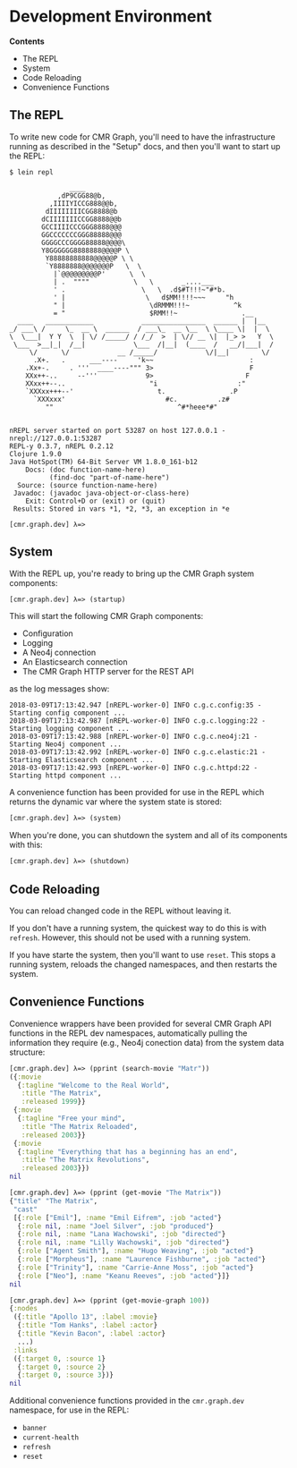 # Development Environment


**Contents**

* The REPL
* System
* Code Reloading
* Convenience Functions


## The REPL

To write new code for CMR Graph, you'll need to have the infrastructure running
as described in the "Setup" docs, and then you'll want to start up
the REPL:

```
$ lein repl
```
```
               ____
            ,dP9CGG88@b,
          ,IIIIYICCG888@@b,
         dIIIIIIIICGG8888@b
        dCIIIIIIICCGG8888@@b
        GCCIIIICCCGGG8888@@@
        GGCCCCCCCGGG88888@@@
        GGGGCCCGGGG88888@@@@\
        Y8GGGGGG8888888@@@@P \
         Y88888888888@@@@@P \ \
         `Y8888888@@@@@@@P   \  \
           |`@@@@@@@@@P'      \  \
           | .  """"           \   \       _....___
           ' .                   \   \  .d$#T!!!~"#*b.
           ' |                    \   d$MM!!!!~~~     "h
           " |                     \dRMMM!!!~           ^k
           = "                     $RMM!!~                .__
  ____   ____________            ________________  ______ |  |__
_/ ___\ /     \_  __ \  ______  / ___\_  __ \__  \ \____ \|  |  \
\  \___|  Y Y  \  | \/ /_____/ / /_/  >  | \// __ \|  |_> >   Y  \
 \___  >__|_|  /__|            \___  /|__|  (____  /   __/|___|  /
     \/      \/            __ /_____/            \/|__|        \/
      .X+.   .      ___----     'k~~                        :
    .Xx+-.     . '''  ____----""" 3>                        F
    XXx++-..     --'''            9>                       F
    XXxx++--..                     "i                    :"
    `XXXxx+++--'                     t.                .P
      `XXXxxx'                         #c.          .z#
         ""                               ^#*heee*#"


nREPL server started on port 53287 on host 127.0.0.1 - nrepl://127.0.0.1:53287
REPL-y 0.3.7, nREPL 0.2.12
Clojure 1.9.0
Java HotSpot(TM) 64-Bit Server VM 1.8.0_161-b12
    Docs: (doc function-name-here)
          (find-doc "part-of-name-here")
  Source: (source function-name-here)
 Javadoc: (javadoc java-object-or-class-here)
    Exit: Control+D or (exit) or (quit)
 Results: Stored in vars *1, *2, *3, an exception in *e

[cmr.graph.dev] λ=>
```


## System

With the REPL up, you're ready to bring up the CMR Graph system components:

```clj
[cmr.graph.dev] λ=> (startup)
```

This will start the following CMR Graph components:

* Configuration
* Logging
* A Neo4j connection
* An Elasticsearch connection
* The CMR Graph HTTP server for the REST API

as the log messages show:

```
2018-03-09T17:13:42.947 [nREPL-worker-0] INFO c.g.c.config:35 - Starting config component ...
2018-03-09T17:13:42.987 [nREPL-worker-0] INFO c.g.c.logging:22 - Starting logging component ...
2018-03-09T17:13:42.988 [nREPL-worker-0] INFO c.g.c.neo4j:21 - Starting Neo4j component ...
2018-03-09T17:13:42.992 [nREPL-worker-0] INFO c.g.c.elastic:21 - Starting Elasticsearch component ...
2018-03-09T17:13:42.993 [nREPL-worker-0] INFO c.g.c.httpd:22 - Starting httpd component ...
```

A convenience function has been provided for use in the REPL which returns
the dynamic var where the system state is stored:

```clj
[cmr.graph.dev] λ=> (system)
```

When you're done, you can shutdown the system and all of its components with
this:

```clj
[cmr.graph.dev] λ=> (shutdown)
```


## Code Reloading

You can reload changed code in the REPL without leaving it.

If you don't have a running system, the quickest way to do this is with
`refresh`. However, this should not be used with a running system.

If you have starte the system, then you'll want to use `reset`. This stops a
running system, reloads the changed namespaces, and then restarts the system.


## Convenience Functions

Convenience wrappers have been provided for several CMR Graph API functions in
the REPL dev namespaces, automatically pulling the information they require
(e.g., Neo4j conection data) from the system data structure:

```clj
[cmr.graph.dev] λ=> (pprint (search-movie "Matr"))
({:movie
  {:tagline "Welcome to the Real World",
   :title "The Matrix",
   :released 1999}}
 {:movie
  {:tagline "Free your mind",
   :title "The Matrix Reloaded",
   :released 2003}}
 {:movie
  {:tagline "Everything that has a beginning has an end",
   :title "The Matrix Revolutions",
   :released 2003}})
nil
```

```clj
[cmr.graph.dev] λ=> (pprint (get-movie "The Matrix"))
{"title" "The Matrix",
 "cast"
 [{:role ["Emil"], :name "Emil Eifrem", :job "acted"}
  {:role nil, :name "Joel Silver", :job "produced"}
  {:role nil, :name "Lana Wachowski", :job "directed"}
  {:role nil, :name "Lilly Wachowski", :job "directed"}
  {:role ["Agent Smith"], :name "Hugo Weaving", :job "acted"}
  {:role ["Morpheus"], :name "Laurence Fishburne", :job "acted"}
  {:role ["Trinity"], :name "Carrie-Anne Moss", :job "acted"}
  {:role ["Neo"], :name "Keanu Reeves", :job "acted"}]}
nil
```

```clj
[cmr.graph.dev] λ=> (pprint (get-movie-graph 100))
{:nodes
 ({:title "Apollo 13", :label :movie}
  {:title "Tom Hanks", :label :actor}
  {:title "Kevin Bacon", :label :actor}
  ...)
 :links
 ({:target 0, :source 1}
  {:target 0, :source 2}
  {:target 0, :source 3})}
nil
```

Additional convenience functions provided in the `cmr.graph.dev` namespace,
for use in the REPL:

* `banner`
* `current-health`
* `refresh`
* `reset`


<!-- Named page links below: /-->

[repl]: https://raw.githubusercontent.com/cmr-exchange/cmr-graph/master/resources/images/repl-screen.png
